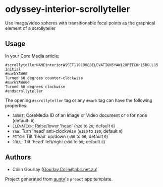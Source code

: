 # odyssey-interior-scrollyteller

Use image/video spheres with transitionable focal points as the graphical element of a scrollyteller

## Usage

In your Core Media article:

```
#scrollytellerNAMEinteriorASSET11019088ELEVATION5YAW120PITCHn15ROLL15
Initial
#markYAW60
Turned 60 degrees counter-clockwise
#markYAWn60
Turned 60 degrees clockwise
#endscrollyteller
```

The opening `#scrollyteller` tag or any `#mark` tag can have the following properties:

- `ASSET`: CoreMedia ID of an Image or Video document or `0` for none (default: `0`)
- `ELEVATION`: Raise/lower 'head' (`n20` to `20`; default `0`)
- `YAW`: Turn 'head' anti-clockwise (`n180` to `180`; default `0`)
- `PITCH`: Tilt 'head' up/down (`n90` to `90`; default `0`)
- `ROLL`: Tilt 'head' left/right (`n90` to `90`; default `0`)

## Authors

- Colin Gourlay ([Gourlay.Colin@abc.net.au](mailto:Gourlay.Colin@abc.net.au))

Project generated from [aunty](https://github.com/abcnews/aunty)'s `preact` app template.

